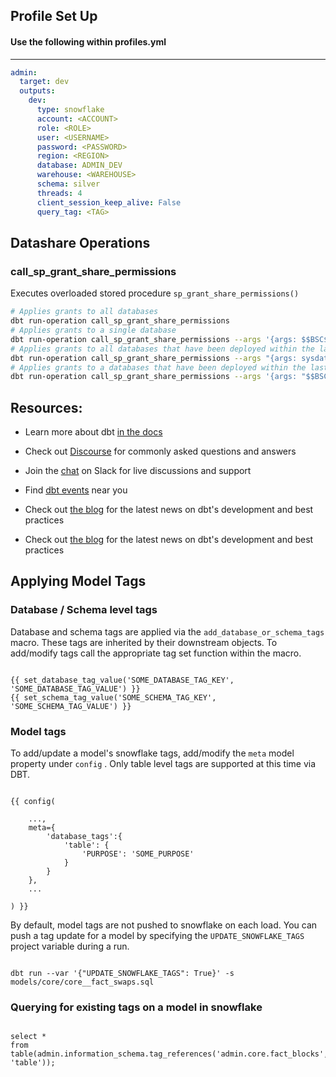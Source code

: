 ## Profile Set Up

#### Use the following within profiles.yml

----

```yml
admin:
  target: dev
  outputs:
    dev:
      type: snowflake
      account: <ACCOUNT>
      role: <ROLE>
      user: <USERNAME>
      password: <PASSWORD>
      region: <REGION>
      database: ADMIN_DEV
      warehouse: <WAREHOUSE>
      schema: silver
      threads: 4
      client_session_keep_alive: False
      query_tag: <TAG>
```

## Datashare Operations

### call_sp_grant_share_permissions

Executes overloaded stored procedure `sp_grant_share_permissions()`

```sh
# Applies grants to all databases
dbt run-operation call_sp_grant_share_permissions
# Applies grants to a single database
dbt run-operation call_sp_grant_share_permissions --args '{args: $$BSC$$}'
# Applies grants to all databases that have been deployed within the last hour
dbt run-operation call_sp_grant_share_permissions --args "{args: sysdate() - interval '1 hour'}"
# Applies grants to a databases that have been deployed within the last hour
dbt run-operation call_sp_grant_share_permissions --args '{args: "$$BSC$$, sysdate() - interval $$1 hour$$"}'
```

## Resources:

* Learn more about dbt [in the docs](https://docs.getdbt.com/docs/introduction)
* Check out [Discourse](https://discourse.getdbt.com/) for commonly asked questions and answers
* Join the [chat](https://community.getdbt.com/) on Slack for live discussions and support
* Find [dbt events](https://events.getdbt.com) near you
* Check out [the blog](https://blog.getdbt.com/) for the latest news on dbt's development and best practices

* Check out [the blog](https://blog.getdbt.com/) for the latest news on dbt's development and best practices

## Applying Model Tags

### Database / Schema level tags

Database and schema tags are applied via the `add_database_or_schema_tags` macro.  These tags are inherited by their downstream objects.  To add/modify tags call the appropriate tag set function within the macro.

```

{{ set_database_tag_value('SOME_DATABASE_TAG_KEY', 'SOME_DATABASE_TAG_VALUE') }}
{{ set_schema_tag_value('SOME_SCHEMA_TAG_KEY', 'SOME_SCHEMA_TAG_VALUE') }}

```

### Model tags

To add/update a model's snowflake tags, add/modify the `meta` model property under `config` .  Only table level tags are supported at this time via DBT.

```

{{ config(

    ...,
    meta={
        'database_tags':{
            'table': {
                'PURPOSE': 'SOME_PURPOSE'
            }
        }
    },
    ...

) }}

```

By default, model tags are not pushed to snowflake on each load.  You can push a tag update for a model by specifying the `UPDATE_SNOWFLAKE_TAGS` project variable during a run.

```

dbt run --var '{"UPDATE_SNOWFLAKE_TAGS": True}' -s models/core/core__fact_swaps.sql

```

### Querying for existing tags on a model in snowflake

```

select *
from table(admin.information_schema.tag_references('admin.core.fact_blocks', 'table'));
```
